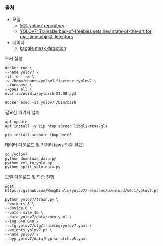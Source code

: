 ### 출처
- 모델
  - [원본 yolov7 repository](https://github.com/WongKinYiu/yolov7)
  - [YOLOv7: Trainable bag-of-freebies sets new state-of-the-art for real-time object detectors](https://arxiv.org/abs/2207.02696)
- 데이터
  - [kaggle mask detection](https://www.kaggle.com/datasets/andrewmvd/face-mask-detection)


도커 실행
```
docker run \
--name yolov7 \
-it -d --rm \
-v /home/ubuntu/yolov7-finetune:/yolov7 \
--ipc=host \
--gpus all \
nvcr.io/nvidia/pytorch:21.08-py3

docker exec -it yolov7 /bin/bash
```

필요한 패키지 설치
```
apt update
apt install -y zip htop screen libgl1-mesa-glx

pip install seaborn thop boto3
```

데이터 다운로드 및 전처리 (aws 인증 필요)
```
cd /yolov7
python download_data.py
python xml_to_yolo.py
python split_yolo_data.py
```

모델 다운로드 및 학습 진행
```
wget https://github.com/WongKinYiu/yolov7/releases/download/v0.1/yolov7.pt

python yolov7/train.py \
--workers 8 \
--device 0 \
--batch-size 16 \
--data yolov7/data/coco.yaml \
--img 640 640 \
--cfg yolov7/cfg/training/yolov7.yaml \
--weights yolov7.pt \
--name yolov7 \
--hyp yolov7/data/hyp.scratch.p5.yaml
```